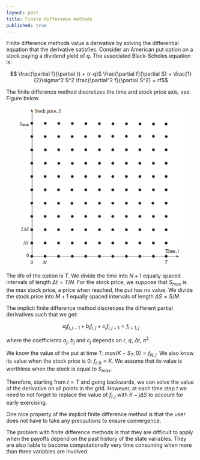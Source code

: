 ```yaml
---
layout: post
title: Finite difference methods
published: true
---
```

Finite difference methods value a derivative by solving the differential equation that the derivative satisfies.
Consider an American put option on a stock paying a dividend yield of $q$. The associated Black-Scholes equation is:

$$ \frac{\partial f}{\partial t} + (r-q)S \frac{\partial f}{\partial S} +
\frac{1}{2}\sigma^2 S^2 \frac{\partial^2 f}{\partial S^2} = rf$$

The finite difference method discretizes the time and stock price axis, see Figure below.
<p align="center">
  <img src="/images/finite-difference/grid.png">
</p>

The life of the option is $T$. We divide the time into $N+1$ equally spaced intervals of length $\Delta t = T/N$. For the stock price, we suppose that $S_{max}$ is the max stock price, a price when reached, the put has no value. We divide the stock price into $M+1$ equally spaced intervals of length $\Delta S = S/M$.

The implicit finite difference method discretizes the different partial derivatives such that we get:

$$ a_{j}f_{i,j-1} + b_{j}f_{i,j} + c_j f_{i,j+1} = f_{i+1, j} $$

where the coefficients $a_j$, $b_j$ and $c_j$ depends on $r$, $q$, $\Delta t$, $\sigma^2$.

We know the value of the put at time $T$: $max(K-S_T, 0) = f_{N,j}$. We also know its value when the stock price is 0: $f_{i,0}=K$. We assume that its value is worthless when the stock is equal to $S_{max}$.

Therefore, starting from $t=T$ and going backwards, we can solve the value of the derivative on all points in the grid. However, at each time step $t$ we need to not forget to replace the value of $f_{t,j}$ with $K-j\Delta S$ to account for early exercising.

One nice property of the implicit finite difference method is that the user does not have to take any precautions to ensure convergence.

The problem with finite difference methods is that they are difficult to apply when the payoffs depend on the past history of the state variables. They are also liable to become computationally very time consuming when more than three variables are involved.
